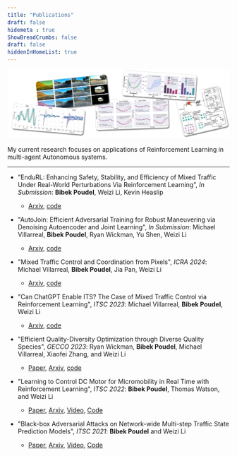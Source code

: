 ```yaml
---
title: "Publications"
draft: false
hidemeta : true
ShowBreadCrumbs: false
draft: false
hiddenInHomeList: true
---
```

![image](images/publications.png)
<!-- 
I have published my work in conferences such as ITSC and GECCO. -->

My current research focuses on applications of Reinforcement Learning in multi-agent Autonomous systems.

-------------------

- ”EnduRL: Enhancing Safety, Stability, and Efficiency of Mixed Traffic Under Real-World Perturbations Via Reinforcement Learning”,  *In Submission*: __Bibek Poudel__, Weizi Li, Kevin Heaslip
    - [Arxiv](https://arxiv.org/abs/2311.12261), [code](https://github.com/poudel-bibek/EnduRL)

- "AutoJoin: Efficient Adversarial Training for Robust Maneuvering via Denoising Autoencoder and Joint Learning", *In Submission*: Michael Villarreal, __Bibek Poudel__, Ryan Wickman, Yu Shen, Weizi Li
    - [Arxiv](https://arxiv.org/abs/2205.10933), [code](/handler/)

- "Mixed Traffic Control and Coordination from Pixels", *ICRA 2024*: Michael Villarreal, __Bibek Poudel__, Jia Pan, Weizi Li
    - [Arxiv](https://arxiv.org/abs/2302.09167), [code](/handler/)

- "Can ChatGPT Enable ITS? The Case of Mixed Traffic Control via Reinforcement Learning", *ITSC 2023*: Michael Villarreal, __Bibek Poudel__, Weizi Li
    - [Arxiv](https://arxiv.org/abs/2306.08094), [code](/handler/)

- "Efficient Quality-Diversity Optimization through Diverse Quality Species", *GECCO 2023*: Ryan Wickman, __Bibek Poudel__, Michael Villarreal, Xiaofei Zhang, and Weizi Li
    - [Paper](https://dl.acm.org/doi/10.1145/3583133.3590581), [Arxiv](https://arxiv.org/abs/2304.07425), [code](https://github.com/rwickman/NEAT_RL)

- "Learning to Control DC Motor for Micromobility in Real Time with Reinforcement Learning", *ITSC 2022*: __Bibek Poudel__, Thomas Watson, and Weizi Li
    - [Paper](https://doi.org/10.1109/ITSC55140.2022.9921919), [Arxiv](https://arxiv.org/abs/2108.00138), [Video](https://www.youtube.com/watch?v=TgZS54wQ3ss), [Code](https://github.com/poudel-bibek/NFQ_Golf_Cart)

- "Black-box Adversarial Attacks on Network-wide Multi-step Traffic State Prediction Models", *ITSC 2021*: __Bibek Poudel__ and Weizi Li
    - [Paper](https://doi.org/10.1109/ITSC48978.2021.9564671), [Arxiv](https://arxiv.org/abs/2110.08712), [Video](https://www.youtube.com/watch?v=yxOBCIl1o-Y), [Code](https://github.com/poudel-bibek/black_box_traffic)
